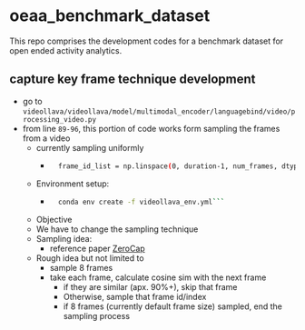 # oeaa_benchmark_dataset
This repo comprises the development codes for a benchmark dataset for open ended activity analytics.

## capture key frame technique development
- go to `videollava/videollava/model/multimodal_encoder/languagebind/video/processing_video.py`
- from line `89-96`, this portion of code works form sampling the frames from a video
    - currently sampling uniformly
        - ```bash 
            frame_id_list = np.linspace(0, duration-1, num_frames, dtype=int)```
    - Environment setup: 
        - ```bash 
            conda env create -f videollava_env.yml``` 
    - Objective
    - We have to change the sampling technique 
    - Sampling idea: 
        - reference paper [ZeroCap](https://arxiv.org/abs/2111.14447)
    - Rough idea but not limited to
        - sample 8 frames
        - take each frame, calculate cosine sim with the next frame
            - if they are similar (apx. 90%+), skip that frame
            - Otherwise, sample that frame id/index
            - if 8 frames (currently default frame size) sampled, end the sampling process
        

